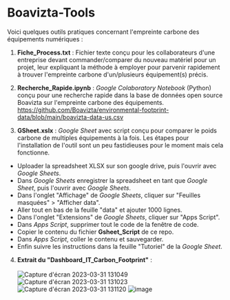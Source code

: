 # Boavizta-Tools

Voici quelques outils pratiques concernant l'empreinte carbone des équipements numériques :
 
1. **Fiche_Process.txt** : Fichier texte conçu pour les collaborateurs d'une entreprise devant commander/comparer du nouveau matériel pour un projet, leur expliquant la méthode à employer pour parvenir rapidement à trouver l'empreinte carbone d'un/plusieurs équipement(s) précis.

2. **Recherche_Rapide.ipynb** : *Google Colaboratory Notebook* (Python) conçu pour une recherche rapide dans la base de données open source Boavizta sur l'empreinte carbone des équipements.
https://github.com/Boavizta/environmental-footprint-data/blob/main/boavizta-data-us.csv

3. **GSheet.xslx** : *Google Sheet* avec script conçu pour comparer le poids carbone de multiples équipements à la fois. Les étapes pour l'installation de l'outil sont un peu fastidieuses pour le moment mais cela fonctionne.
- Uploader la spreadsheet XLSX sur son google drive, puis l'ouvrir avec *Google Sheets*.
- Dans *Google Sheets* enregistrer la spreadsheet en tant que *Google Sheet*, puis l'ouvrir avec *Google Sheets*.
- Dans l'onglet "Affichage" de *Google Sheets*, cliquer sur "Feuilles masquées" > "Afficher data".
- Aller tout en bas de la feuille "data" et ajouter 1000 lignes.
- Dans l'onglet "Extensions" de *Google Sheets*, cliquer sur "Apps Script".
- Dans *Apps Script*, supprimer tout le code de la fenêtre de code.
- Copier le contenu du fichier **Gsheet_Script** de ce repo.
- Dans *Apps Script*, coller le contenu et sauvegarder.
- Enfin suivre les instructions dans la feuille "Tutoriel" de la *Google Sheet*.

4. **Extrait du "Dashboard_IT_Carbon_Footprint"** : <br/><br/>
![Capture d'écran 2023-03-31 131049](https://user-images.githubusercontent.com/71394086/229105713-557e6f09-9da5-48a3-b214-333edbb4035e.png)
![Capture d'écran 2023-03-31 131023](https://user-images.githubusercontent.com/71394086/229105721-10ee1b47-083c-4b4a-ba64-f3ea20800986.png)
![Capture d'écran 2023-03-31 131120](https://user-images.githubusercontent.com/71394086/229105709-7bba8e89-90ef-48ed-844d-7c7edd4bff67.png)
![image](https://user-images.githubusercontent.com/71394086/229106802-ce80b745-16a7-4fee-a5e0-404fc85ef67b.png)

